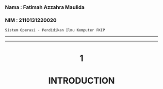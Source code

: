 ### Nama : Fatimah Azzahra Maulida

### NIM : 2110131220020

`Sistem Operasi - Pendidikan Ilmu Komputer FKIP`

---
---

<h1 align="center"><b>1</b></h1>

<h1 align="center"><b>INTRODUCTION</b></h1>

